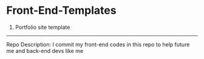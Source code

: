 # Front-End-Templates

1. Portfolio site template

---
Repo Description:
I commit my front-end codes in this repo to help future me and back-end devs like me
